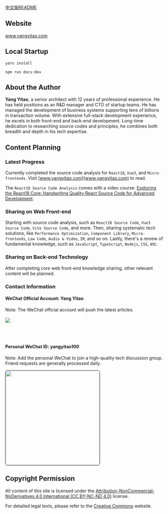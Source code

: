 [中文版README](./README_cn.md)

## Website
www.yangyitao.com

## Local Startup
```yarn install```

```npm run docs:dev```

<!-- # Site Introduction -->
## About the Author
**Yang Yitao**, a senior architect with 12 years of professional experience. He has held positions as an R&D manager and CTO of startup teams. He has managed the development of business systems supporting tens of billions in transaction volume. With extensive full-stack development experience, he excels in both front-end and back-end development. Long-time dedication to researching source codes and principles, he combines both breadth and depth in his tech expertise.

## Content Planning
### Latest Progress
Currently completed the source code analysis for `React18`, `Vue3`, and `Micro-frontends`. Visit [www.yangyitao.com](www.yangyitao.com) to read.

The `React18 Source Code Analysis` comes with a video course: [Exploring the React18 Core: Handwriting Quality React Source Code for Advanced Development](https://coding.imooc.com/class/650.html).

### Sharing on Web Front-end
Starting with source code analysis, such as `React18 Source Code`, `Vue3 Source Code`, `Vite Source Code`, and more. Then, sharing systematic tech solutions, like `Performance Optimization`, `Component Library`, `Micro-frontends`, `Low Code`, `Audio & Video`, `IM`, and so on. Lastly, there's a review of fundamental knowledge, such as `JavaScript`, `TypeScript`, `Nodejs`, `CSS`, etc.

### Sharing on Back-end Technology
After completing core web front-end knowledge sharing, other relevant content will be planned.

### Contact Information
#### WeChat Official Account: **Yang Yitao**

Note: The WeChat official account will push the latest articles.
<br/>
<br/>
![](https://www.yangyitao.com/images/qr_code_search.png)
<!--<img src="https://www.yangyitao.com/images/qr_code_search.png" style="width: 600px;border:1px solid #22272e;border-radius:16px"/>-->
<br/>
<br/>

#### Personal WeChat ID: **yangyitao100**
Note: Add the personal WeChat to join a high-quality tech discussion group. Friend requests are generally processed daily.

<img src="https://www.yangyitao.com/images/wechat.jpeg" style="width:300px;border:1px solid #22272e;border-radius:6px"/>
<br/>

<!-- ![](/images/wechat.jpeg#pic_left=10) -->
## Copyright Permission
All content of this site is licensed under the [Attribution-NonCommercial-NoDerivatives 4.0 International (CC BY-NC-ND 4.0)](https://creativecommons.org/licenses/by-nc-nd/4.0/) license.

For detailed legal texts, please refer to the [Creative Commons](https://creativecommons.org/licenses/by-nc-nd/4.0/) website.
